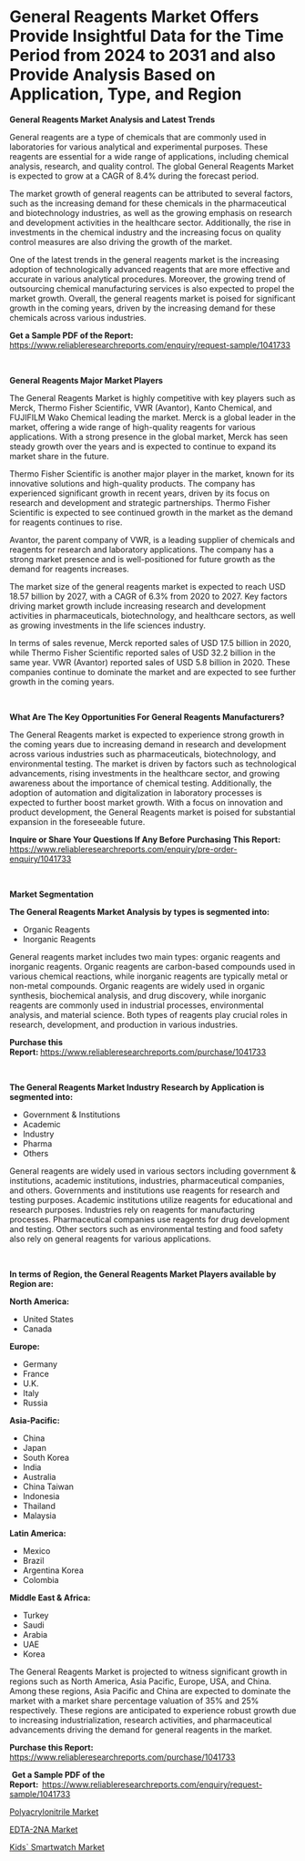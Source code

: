<p><h1>General Reagents Market Offers Provide Insightful Data for the Time Period from 2024 to 2031 and also Provide Analysis Based on Application, Type, and Region</h1></p><p><strong>General Reagents Market Analysis and Latest Trends</strong></p>
<p><p>General reagents are a type of chemicals that are commonly used in laboratories for various analytical and experimental purposes. These reagents are essential for a wide range of applications, including chemical analysis, research, and quality control. The global General Reagents Market is expected to grow at a CAGR of 8.4% during the forecast period.</p><p>The market growth of general reagents can be attributed to several factors, such as the increasing demand for these chemicals in the pharmaceutical and biotechnology industries, as well as the growing emphasis on research and development activities in the healthcare sector. Additionally, the rise in investments in the chemical industry and the increasing focus on quality control measures are also driving the growth of the market.</p><p>One of the latest trends in the general reagents market is the increasing adoption of technologically advanced reagents that are more effective and accurate in various analytical procedures. Moreover, the growing trend of outsourcing chemical manufacturing services is also expected to propel the market growth. Overall, the general reagents market is poised for significant growth in the coming years, driven by the increasing demand for these chemicals across various industries.</p></p>
<p><strong>Get a Sample PDF of the Report:&nbsp;</strong> <a href="https://www.reliableresearchreports.com/enquiry/request-sample/1041733">https://www.reliableresearchreports.com/enquiry/request-sample/1041733</a></p>
<p>&nbsp;</p>
<p><strong>General Reagents Major Market Players</strong></p>
<p><p>The General Reagents Market is highly competitive with key players such as Merck, Thermo Fisher Scientific, VWR (Avantor), Kanto Chemical, and FUJIFILM Wako Chemical leading the market. Merck is a global leader in the market, offering a wide range of high-quality reagents for various applications. With a strong presence in the global market, Merck has seen steady growth over the years and is expected to continue to expand its market share in the future.</p><p>Thermo Fisher Scientific is another major player in the market, known for its innovative solutions and high-quality products. The company has experienced significant growth in recent years, driven by its focus on research and development and strategic partnerships. Thermo Fisher Scientific is expected to see continued growth in the market as the demand for reagents continues to rise.</p><p>Avantor, the parent company of VWR, is a leading supplier of chemicals and reagents for research and laboratory applications. The company has a strong market presence and is well-positioned for future growth as the demand for reagents increases.</p><p>The market size of the general reagents market is expected to reach USD 18.57 billion by 2027, with a CAGR of 6.3% from 2020 to 2027. Key factors driving market growth include increasing research and development activities in pharmaceuticals, biotechnology, and healthcare sectors, as well as growing investments in the life sciences industry.</p><p>In terms of sales revenue, Merck reported sales of USD 17.5 billion in 2020, while Thermo Fisher Scientific reported sales of USD 32.2 billion in the same year. VWR (Avantor) reported sales of USD 5.8 billion in 2020. These companies continue to dominate the market and are expected to see further growth in the coming years.</p></p>
<p>&nbsp;</p>
<p><strong>What Are The Key Opportunities For General Reagents Manufacturers?</strong></p>
<p><p>The General Reagents market is expected to experience strong growth in the coming years due to increasing demand in research and development across various industries such as pharmaceuticals, biotechnology, and environmental testing. The market is driven by factors such as technological advancements, rising investments in the healthcare sector, and growing awareness about the importance of chemical testing. Additionally, the adoption of automation and digitalization in laboratory processes is expected to further boost market growth. With a focus on innovation and product development, the General Reagents market is poised for substantial expansion in the foreseeable future.</p></p>
<p><strong>Inquire or Share Your Questions If Any Before Purchasing This Report:</strong> <a href="https://www.reliableresearchreports.com/enquiry/pre-order-enquiry/1041733">https://www.reliableresearchreports.com/enquiry/pre-order-enquiry/1041733</a></p>
<p>&nbsp;</p>
<p><strong>Market Segmentation</strong></p>
<p><strong>The General Reagents Market Analysis by types is segmented into:</strong></p>
<p><ul><li>Organic Reagents</li><li>Inorganic Reagents</li></ul></p>
<p><p>General reagents market includes two main types: organic reagents and inorganic reagents. Organic reagents are carbon-based compounds used in various chemical reactions, while inorganic reagents are typically metal or non-metal compounds. Organic reagents are widely used in organic synthesis, biochemical analysis, and drug discovery, while inorganic reagents are commonly used in industrial processes, environmental analysis, and material science. Both types of reagents play crucial roles in research, development, and production in various industries.</p></p>
<p><strong>Purchase this Report:&nbsp;</strong><a href="https://www.reliableresearchreports.com/purchase/1041733">https://www.reliableresearchreports.com/purchase/1041733</a></p>
<p>&nbsp;</p>
<p><strong>The General Reagents Market Industry Research by Application is segmented into:</strong></p>
<p><ul><li>Government & Institutions</li><li>Academic</li><li>Industry</li><li>Pharma</li><li>Others</li></ul></p>
<p><p>General reagents are widely used in various sectors including government & institutions, academic institutions, industries, pharmaceutical companies, and others. Governments and institutions use reagents for research and testing purposes. Academic institutions utilize reagents for educational and research purposes. Industries rely on reagents for manufacturing processes. Pharmaceutical companies use reagents for drug development and testing. Other sectors such as environmental testing and food safety also rely on general reagents for various applications.</p></p>
<p>&nbsp;</p>
<p><strong>In terms of Region, the General Reagents Market Players available by Region are:</strong></p>
<p>
    <p> <strong> North America: </strong>
        <ul>
            <li>United States</li>
            <li>Canada</li>
        </ul>
        </p> 
    <p> <strong> Europe: </strong>
        <ul>
            <li>Germany</li>
            <li>France</li>
            <li>U.K.</li>
            <li>Italy</li>
            <li>Russia</li>
        </ul>
        </p> 
    <p> <strong> Asia-Pacific: </strong>
        <ul>
            <li>China</li>
            <li>Japan</li>
            <li>South Korea</li>
            <li>India</li>
            <li>Australia</li>
            <li>China Taiwan</li>
            <li>Indonesia</li>
            <li>Thailand</li>
            <li>Malaysia</li>
        </ul>
        </p> 
    <p> <strong> Latin America: </strong>
        <ul>
            <li>Mexico</li>
            <li>Brazil</li>
            <li>Argentina Korea</li>
            <li>Colombia</li>
        </ul>
        </p> 
    <p> <strong> Middle East & Africa: </strong>
        <ul>
            <li>Turkey</li>
            <li>Saudi</li>
            <li>Arabia</li>
            <li>UAE</li>
            <li>Korea</li>
        </ul>
    </p>
    </p>
<p><p>The General Reagents Market is projected to witness significant growth in regions such as North America, Asia Pacific, Europe, USA, and China. Among these regions, Asia Pacific and China are expected to dominate the market with a market share percentage valuation of 35% and 25% respectively. These regions are anticipated to experience robust growth due to increasing industrialization, research activities, and pharmaceutical advancements driving the demand for general reagents in the market.</p></p>
<p><strong>Purchase this Report: </strong><a href="https://www.reliableresearchreports.com/purchase/1041733">https://www.reliableresearchreports.com/purchase/1041733</a></p>
<p>&nbsp;<strong>Get a Sample PDF of the Report:&nbsp;&nbsp;</strong><a href="https://www.reliableresearchreports.com/enquiry/request-sample/1041733">https://www.reliableresearchreports.com/enquiry/request-sample/1041733</a></p>
<p><strong></strong></p>
<p><p><a href="https://view.publitas.com/reportprime-1/polyacrylonitrile-market-research-report-reveals-the-latest-trends-and-opportunities-of-this-market-for-period-from-2023-2030/">Polyacrylonitrile Market</a></p><p><a href="https://view.publitas.com/reportprime-1/edta-2na-market-size-and-examines-its-market-scope-with-a-primary-focus-on-growth-opportunities-and-forecasted-trends-spanning-from-2023-to-2030/">EDTA-2NA Market</a></p><p><a href="https://view.publitas.com/reportprime-1/kids-smartwatch-market-size-reflecting-a-forecast-till-2030-market-by-type-by-application-and-by-geography/">Kids` Smartwatch Market</a></p></p>